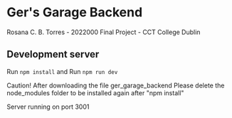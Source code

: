 # Ger's Garage Backend

Rosana C. B. Torres - 2022000
Final Project - CCT College Dublin

## Development server
Run `npm install` and Run `npm run dev`

Caution!
After downloading the file ger_garage_backend
Please delete the node_modules folder to be installed again after "npm install"

Server running on port 3001
